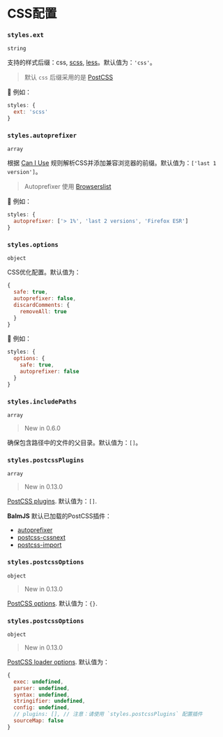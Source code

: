 # CSS配置

### `styles.ext`

`string`

支持的样式后缀：css, [scss](http://sass-lang.com/), [less](http://lesscss.org/)。默认值为：`'css'`。

> 默认 `css` 后缀采用的是 [PostCSS](http://postcss.org/)

🌰 例如：

```js
styles: {
  ext: 'scss'
}
```

### `styles.autoprefixer`

`array`

根据 [Can I Use](http://caniuse.com/) 规则解析CSS并添加兼容浏览器的前缀。默认值为：`['last 1 version']`。

> Autoprefixer 使用 [Browserslist](https://github.com/ai/browserslist#queries)

🌰 例如：

```js
styles: {
  autoprefixer: ['> 1%', 'last 2 versions', 'Firefox ESR']
}
```

### `styles.options`

`object`

CSS优化配置。默认值为：

```js
{
  safe: true,
  autoprefixer: false,
  discardComments: {
    removeAll: true
  }
}
```

🌰 例如：

```js
styles: {
  options: {
    safe: true,
    autoprefixer: false
  }
}
```

### `styles.includePaths`

`array`

> New in 0.6.0

确保包含路径中的文件的父目录。默认值为：`[]`。

### `styles.postcssPlugins`

`array`

> New in 0.13.0

[PostCSS plugins](https://www.postcss.parts/). 默认值为：`[]`.

__BalmJS__ 默认已加载的PostCSS插件：

- [autoprefixer](https://github.com/postcss/autoprefixer)
- [postcss-cssnext](http://cssnext.io/)
- [postcss-import](https://github.com/postcss/postcss-import)

### `styles.postcssOptions`

`object`

> New in 0.13.0

[PostCSS options](https://github.com/postcss/postcss#options). 默认值为：`{}`.

### `styles.postcssOptions`

`object`

> New in 0.13.0

[PostCSS loader options](https://github.com/postcss/postcss-loader#options). 默认值为：

```js
{
  exec: undefined,
  parser: undefined,
  syntax: undefined,
  stringifier: undefined,
  config: undefined,
  // plugins: [], // 注意：请使用 `styles.postcssPlugins` 配置插件
  sourceMap: false
}
```
